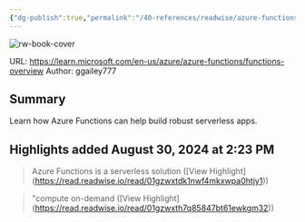```yaml
---
{"dg-publish":true,"permalink":"/40-references/readwise/azure-functions-overview/","tags":["rw/articles"]}
---
```


![rw-book-cover](https://readwise-assets.s3.amazonaws.com/media/uploaded_book_covers/profile_921743/open-graph-image_LeISKTK.png)
  
URL: https://learn.microsoft.com/en-us/azure/azure-functions/functions-overview
Author: ggailey777

## Summary

Learn how Azure Functions can help build robust serverless apps.

## Highlights added August 30, 2024 at 2:23 PM
>Azure Functions is a serverless solution ([View Highlight] (https://read.readwise.io/read/01gzwxtdk1nwf4mkxwpa0htjy1))


>"compute on-demand ([View Highlight] (https://read.readwise.io/read/01gzwxth7q85847bt61ewkgm32))



